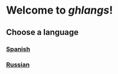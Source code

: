 # Welcome to _ghlangs_!

## Choose a language
### [Spanish](http://ghlangs.github.io/pages/spanish.md)

### [Russian](http://ghlangs.github.io/pages/russian.md)
